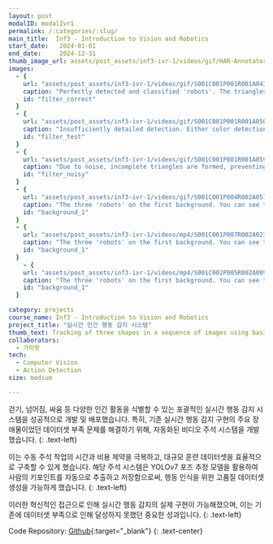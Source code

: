 ```yaml
---
layout: post
modalID: modalIvr1
permalink: /:categories/:slug/
main_title:  Inf3 - Introduction to Vision and Robotics
start_date:   2024-01-01
end_date:     2024-12-31
thumb_image_url: assets/post_assets/inf3-ivr-1/videos/gif/HAR-Annotator-demo.gif
images:
  - {
    url: "assets/post_assets/inf3-ivr-1/videos/gif/S001C001P001R001A043_rgb_hp.gif",
    caption: "Perfectly detected and classified 'robots'. The triangles are not noisy at all, corners are detected perfectly and 'robots' are each assigned a unique color value, most likely matching with the actual color of the 'robot'.",
    id: "filter_correct"
  }
  - {
    url: "assets/post_assets/inf3-ivr-1/videos/gif/S001C001P001R001A050_rgb_hp.gif",
    caption: "Insufficiently detailed detection. Either color detection thresholds are not fine enough, or dilation is too strong.",
    id: "filter_test"
  }
  - {
    url: "assets/post_assets/inf3-ivr-1/videos/gif/S001C001P001R001A059_rgb_hp.gif",
    caption: "Due to noise, incomplete triangles are formed, preventing corner detection. Therefore, these shapes cannot be classified as 'robots'. Furthermore, noise below the 'robot' is visible, hinting the lack of erosion. A difficult situation as the two upper triangles are too eroded.",
    id: "filter_noisy"
  }
  - {
    url: "assets/post_assets/inf3-ivr-1/videos/gif/S001C001P004R002A051_rgb_hp.gif",
    caption: "The three 'robots' on the first background. You can see that our methods were successful in plotting their motion path.",
    id: "background_1"
  }
  - {
    url: "assets/post_assets/inf3-ivr-1/videos/mp4/S001C001P007R002A023_rgb_hp.mp4",
    caption: "The three 'robots' on the first background. You can see that our methods were successful in plotting their motion path.",
    id: "background_1"
  }
    - {
    url: "assets/post_assets/inf3-ivr-1/videos/mp4/S001C002P005R002A009_rgb_hp.mp4",
    caption: "The three 'robots' on the first background. You can see that our methods were successful in plotting their motion path.",
    id: "background_1"
  }

category: projects
course_name: Inf3 - Introduction to Vision and Robotics
project_title: "실시간 인간 행동 감지 시스템"
thumb_text: Tracking of three shapes in a sequence of images using basic shape and color recognition techniques
collaborators:
  - 가이랏
tech:
  - Computer Vision
  - Action Detection
size: medium

---
```


<div class="post-content-markdown">

걷기, 넘어짐, 싸움 등 다양한 인간 활동을 식별할 수 있는 포괄적인 실시간 행동 감지 시스템을 성공적으로 개발 및 배포했습니다. 특히, 기존 실시간 행동
감지 구현의 주요 장애물이었던 데이터셋 부족 문제를 해결하기 위해, 자동화된 비디오 주석 시스템을 개발했습니다. 
{: .text-left}

이는 수동 주석 작업의 시간과 비용 제약을 극복하고, 대규모 훈련 데이터셋을 효율적으로 구축할 수 있게 했습니다. 해당 주석 시스템은 YOLOv7 포즈 추정 모델을 활용하여 사람의 키포인트를 자동으로
추출하고 저장함으로써, 행동 인식을 위한 고품질 데이터셋 생성을 가능하게 했습니다. 
{: .text-left}

이러한 혁신적인 접근으로 인해 실시간 행동 감지의 실제 구현이 가능해졌으며, 이는 기존에 데이터셋 부족으로 인해 달성하지 못했던 중요한 성과입니다.
{: .text-left}

Code Repository: [Github](https://github.com/Harry-KIT/HAR-World){:target="_blank"}
{: .text-center}

</div>
